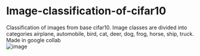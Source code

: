 # Image-classification-of-cifar10
Classification of images from base cifar10. Image classes are divided into categories airplane, automobile, bird, cat, deer, dog, frog, horse, ship, truck.<br />
Made in google collab <br />
![image](https://user-images.githubusercontent.com/52015177/185640485-84982a62-b189-41c6-9ca2-0e49210cb954.png)
